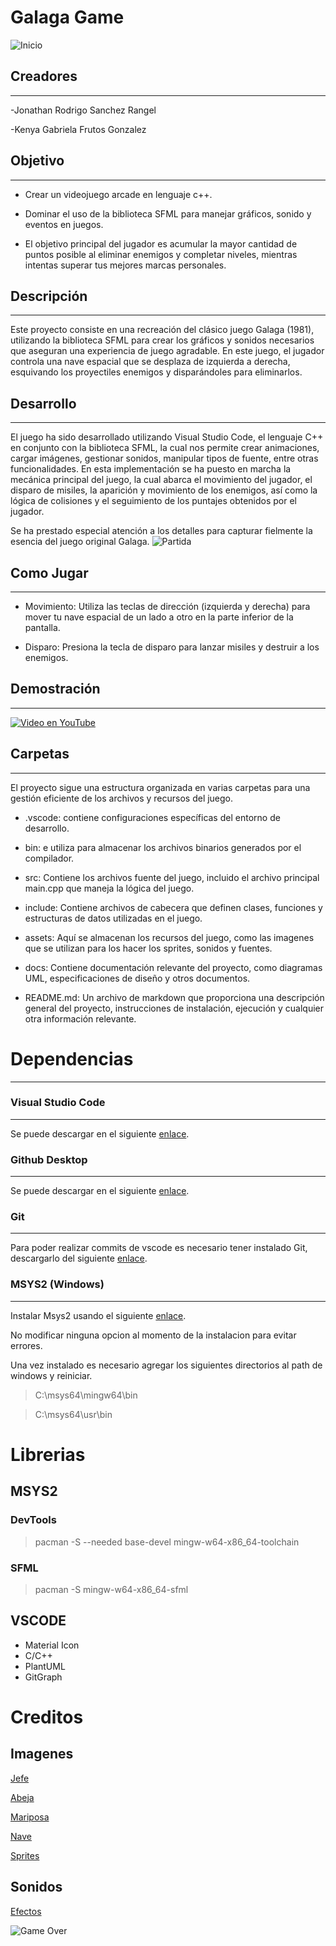 # **Galaga Game**
![Inicio](https://github.com/JonathanRanGL/galaga/assets/159947420/164ed5d2-c116-4d04-874a-655a4cda710b)

## **Creadores**
___
-Jonathan Rodrigo Sanchez Rangel

-Kenya Gabriela Frutos Gonzalez

## **Objetivo**
___
* Crear un videojuego arcade en lenguaje c++.

* Dominar el uso de la biblioteca SFML para manejar gráficos, sonido y eventos en juegos.

* El objetivo principal del jugador es acumular la mayor cantidad de puntos posible al eliminar enemigos y completar niveles, mientras intentas superar tus mejores marcas personales.

## **Descripción**
___
Este proyecto consiste en una recreación del clásico juego Galaga (1981), utilizando la biblioteca SFML para crear los gráficos y sonidos necesarios que aseguran una experiencia de juego agradable. En este juego, el jugador controla una nave espacial que se desplaza de izquierda a derecha, esquivando los proyectiles enemigos y disparándoles para eliminarlos.

## **Desarrollo**
___
El juego ha sido desarrollado utilizando Visual Studio Code, el lenguaje C++ en conjunto con la biblioteca SFML, la cual nos permite crear animaciones, cargar imágenes, gestionar sonidos, manipular tipos de fuente, entre otras funcionalidades. En esta implementación se ha puesto en marcha la mecánica principal del juego, la cual abarca el movimiento del jugador, el disparo de misiles, la aparición y movimiento de los enemigos, así como la lógica de colisiones y el seguimiento de los puntajes obtenidos por el jugador.

Se ha prestado especial atención a los detalles para capturar fielmente la esencia del juego original Galaga.
![Partida](https://github.com/JonathanRanGL/galaga/assets/159947420/832a79cf-f406-40df-9b84-7cb260c2bab5)


## **Como Jugar**
___
 * Movimiento: Utiliza las teclas de dirección (izquierda y derecha) para mover tu nave espacial de un lado a otro en la parte inferior de la pantalla.

* Disparo: Presiona la tecla de disparo para lanzar misiles y destruir a los enemigos.


## **Demostración**
___
[![Video en YouTube](https://img.youtube.com/vi/HOU1MYvxhdw/0.jpg)](https://youtu.be/HOU1MYvxhdw)

## **Carpetas**
___
El proyecto sigue una estructura organizada en varias carpetas para una gestión eficiente de los archivos y recursos del juego.

* .vscode: contiene configuraciones específicas del entorno de desarrollo.

* bin: e utiliza para almacenar los archivos binarios generados por el compilador.

* src: Contiene los archivos fuente del juego, incluido el archivo principal main.cpp que maneja la lógica del juego.

* include: Contiene archivos de cabecera que definen clases, funciones y estructuras de datos utilizadas en el juego.

* assets: Aquí se almacenan los recursos del juego, como las imagenes que se  utilizan para los hacer los sprites, sonidos y fuentes. 

* docs: Contiene documentación relevante del proyecto, como diagramas UML, especificaciones de diseño y otros documentos.

* README.md: Un archivo de markdown que proporciona una descripción general del proyecto, instrucciones de instalación, ejecución y cualquier otra información relevante.


# **Dependencias**
___

### Visual Studio Code
___
Se puede descargar en el siguiente 
[enlace](https://code.visualstudio.com/).

### Github Desktop
___
Se puede descargar en el siguiente 
[enlace](https://desktop.github.com/).

### Git
___
Para poder realizar commits de vscode es necesario tener instalado Git, descargarlo del siguiente [enlace](https://git-scm.com/).

### MSYS2 (Windows)
___
Instalar Msys2 usando el siguiente [enlace](https://github.com/msys2/msys2-installer/releases/download/2023-05-26/msys2-x86_64-20230526.exe).

No modificar ninguna opcion al momento de la instalacion para evitar errores. 

Una vez instalado es necesario agregar los siguientes directorios al path de windows y reiniciar.

> C:\msys64\mingw64\bin

> C:\msys64\usr\bin


# **Librerias**
## MSYS2
### DevTools
> pacman -S --needed base-devel mingw-w64-x86_64-toolchain 

### SFML
> pacman -S mingw-w64-x86_64-sfml


## VSCODE
* Material Icon
* C/C++
* PlantUML
* GitGraph

# **Creditos**

## Imagenes 
[Jefe](https://static.wikia.nocookie.net/ssb/images/3/3c/Boss-Galaga-Sprite.png/revision/latest?cb=20230213092347)

[Abeja](https://www.google.com/url?sa=i&url=https%3A%2F%2Fwww.pngfind.com%2Fmpng%2FmxxioR_galaga-galaga-enemy-no-background-hd-png-download%2F&psig=AOvVaw3eImNE-SvPSPc0YfOadKxi&ust=1718939924951000&source=images&cd=vfe&opi=89978449&ved=0CA8QjRxqFwoTCKDJrq6c6YYDFQAAAAAdAAAAABAn)

[Mariposa](https://www.google.com/url?sa=i&url=https%3A%2F%2Fwww.vhv.rs%2Fviewpic%2FhJxTTox_galaga-bugs-hd-png-download%2F&psig=AOvVaw3eImNE-SvPSPc0YfOadKxi&ust=1718939924951000&source=images&cd=vfe&opi=89978449&ved=0CA8QjRxqFwoTCKDJrq6c6YYDFQAAAAAdAAAAABBN)

[Nave](https://www.google.com/url?sa=i&url=https%3A%2F%2Fwww.pngwing.com%2Fes%2Ffree-png-yklwg&psig=AOvVaw3eImNE-SvPSPc0YfOadKxi&ust=1718939924951000&source=images&cd=vfe&opi=89978449&ved=0CA8QjRxqFwoTCKDJrq6c6YYDFQAAAAAdAAAAABBX)

[Sprites](https://www.google.com/url?sa=i&url=https%3A%2F%2Fwww.spriters-resource.com%2Farcade%2Fgalaga%2Fsheet%2F26482%2F&psig=AOvVaw2Lv7V6U7dzbIu_VRjie-_x&ust=1718940434464000&source=images&cd=vfe&opi=89978449&ved=0CA8QjRxqFwoTCIDqhKGe6YYDFQAAAAAdAAAAABAE)

## Sonidos
[Efectos](https://downloads.khinsider.com/game-soundtracks/album/galaga-arcade)


![Game Over](https://github.com/JonathanRanGL/galaga/assets/159947420/ae772dd0-ef7b-4627-9fbb-30f455236bdc)


